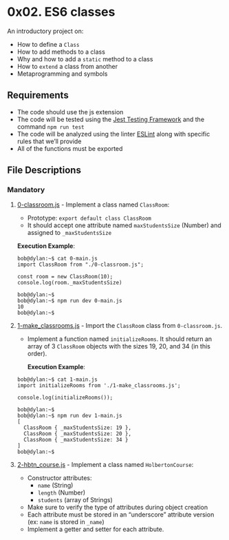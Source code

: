 # 0x02. ES6 classes
An introductory project on:
- How to define a `Class`
- How to add methods to a class
- Why and how to add a `static` method to a class
- How to `extend` a class from another
- Metaprogramming and symbols

## Requirements
- The code should use the js extension
- The code will be tested using the [Jest Testing Framework](https://jestjs.io/) and the command `npm run test`
- The code will be analyzed using the linter [ESLint](https://eslint.org/) along with specific rules that we’ll provide
- All of the functions must be exported

## File Descriptions
### Mandatory

1. [0-classroom.js](./0-classroom.js) - Implement a class named `ClassRoom`:

	- Prototype: `export default class ClassRoom`
	- It should accept one attribute named `maxStudentsSize` (Number) and assigned to `_maxStudentsSize`

	**Execution Example**:
	```
	bob@dylan:~$ cat 0-main.js
	import ClassRoom from "./0-classroom.js";

	const room = new ClassRoom(10);
	console.log(room._maxStudentsSize)

	bob@dylan:~$ 
	bob@dylan:~$ npm run dev 0-main.js 
	10
	bob@dylan:~$ 
	```

2. [1-make_classrooms.js](./1-make_classrooms.js) - Import the `ClassRoom` class from `0-classroom.js`.

	- Implement a function named `initializeRooms`. It should return an array of 3 `ClassRoom` objects with the sizes 19, 20, and 34 (in this order).

        **Execution Example**:
   	```
	bob@dylan:~$ cat 1-main.js
	import initializeRooms from './1-make_classrooms.js';

	console.log(initializeRooms());

	bob@dylan:~$ 
	bob@dylan:~$ npm run dev 1-main.js 
	[
	  ClassRoom { _maxStudentsSize: 19 },
	  ClassRoom { _maxStudentsSize: 20 },
	  ClassRoom { _maxStudentsSize: 34 }
	]
	bob@dylan:~$
	```

3. [2-hbtn_course.js](./2-hbtn_course.js) - Implement a class named `HolbertonCourse`:

	- Constructor attributes:
		- `name` (String)
		- `length` (Number)
		- `students` (array of Strings)
	- Make sure to verify the type of attributes during object creation
	- Each attribute must be stored in an “underscore” attribute version (ex: `name` is stored in `_name`)
	- Implement a getter and setter for each attribute.
